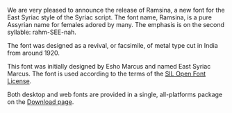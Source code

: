 
We are very pleased to announce the release of Ramsina, a new font for the East Syriac style of the Syriac script. The font name, Ramsina, is a pure Assyrian name for females adored by many. The emphasis is on the second syllable: rahm-SEE-nah.

The font was designed as a revival, or facsimile, of metal type cut in India from around 1920.

This font was initially designed by Esho Marcus and named East Syriac Marcus. The font is used according to the terms of the [SIL Open Font License](https://openfontlicense.org/).

Both desktop and web fonts are provided in a single, all-platforms package on the [Download page](https://github.com/silnrsi/font-ramsina/releases).

